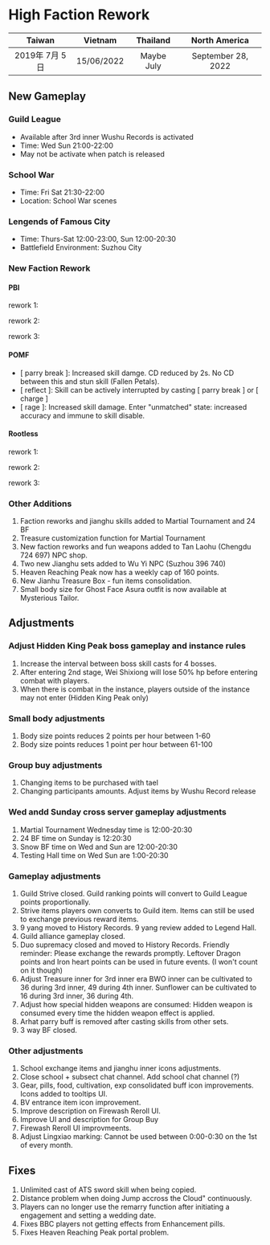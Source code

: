# High Faction Rework

| Taiwan | Vietnam | Thailand | North America |
| :-: | :-: | :-: | :-: |
| 2019年 7月 5日 | 15/06/2022 | Maybe July | September 28, 2022 |

## New Gameplay
### Guild League
- Available after 3rd inner Wushu Records is activated
- Time: Wed Sun 21:00-22:00
- May not be activate when patch is released

### School War
- Time: Fri Sat 21:30-22:00
- Location: School War scenes

### Lengends of Famous City
- Time: Thurs-Sat 12:00-23:00, Sun 12:00-20:30
- Battlefield Environment: Suzhou City

### New Faction Rework
#### PBI
rework 1:

rework 2:

rework 3:

#### POMF
- [ parry break ]: Increased skill damge. CD reduced by 2s. No CD between this and stun skill (Fallen Petals).
- [ reflect ]: Skill can be actively interrupted by casting [ parry break ] or [ charge ]
- [ rage ]: Increased skill damage. Enter "unmatched" state: increased accuracy and immune to skill disable.

#### Rootless
rework 1:

rework 2:

rework 3:

### Other Additions
1. Faction reworks and jianghu skills added to Martial Tournament and 24 BF
1. Treasure customization function for Martial Tournament
1. New faction reworks and fun weapons added to Tan Laohu (Chengdu 724 697) NPC shop.
1. Two new Jianghu sets added to Wu Yi NPC (Suzhou 396 740)
1. Heaven Reaching Peak now has a weekly cap of 160 points.
1. New Jianhu Treasure Box - fun items consolidation.
1. Small body size for Ghost Face Asura outfit is now available at Mysterious Tailor.

## Adjustments
### Adjust Hidden King Peak boss gameplay and instance rules
1. Increase the interval between boss skill casts for 4 bosses.
1. After entering 2nd stage, Wei Shixiong will lose 50% hp before entering combat with players.
1. When there is combat in the instance, players outside of the instance may not enter (Hidden King Peak only)

### Small body adjustments
1. Body size points reduces 2 points per hour between 1-60
1. Body size points reduces 1 point per hour between 61-100

### Group buy adjustments
1. Changing items to be purchased with tael
1. Changing participants amounts. Adjust items by Wushu Record release

### Wed andd Sunday cross server gameplay adjustments
1. Martial Tournament Wednesday time is 12:00-20:30
1. 24 BF time on Sunday is 12:20:30
1. Snow BF time on Wed and Sun are 12:00-20:30
1. Testing Hall time on Wed Sun are 1:00-20:30

### Gameplay adjustments
1. Guild Strive closed. Guild ranking points will convert to Guild League points proportionally.
1. Strive items players own converts to Guild item. Items can still be used to exchange previous reward items.
1. 9 yang moved to History Records. 9 yang review added to Legend Hall.
1. Guild alliance gameplay closed.
1. Duo supremacy closed and moved to History Records.
Friendly reminder: Please exchange the rewards promptly. Leftover Dragon points and Iron heart points can be used in future events. (I won't count on it though)
1. Adjust Treasure inner for 3rd inner era
BWO inner can be cultivated to 36 during 3rd inner, 49 during 4th inner.
Sunflower can be cultivated to 16 during 3rd inner, 36 during 4th.
1. Adjust how special hidden weapons are consumed:
Hidden weapon is consumed every time the hidden weapon effect is applied.
1. Arhat parry buff is removed after casting skills from other sets.
1. 3 way BF closed.

### Other adjustments
1. School exchange items and jianghu inner icons adjustments.
1. Close school + subsect chat channel. Add school chat channel (?)
1. Gear, pills, food, cultivation, exp consolidated buff icon improvements. Icons added to tooltips UI.
1. BV entrance item icon improvement.
1. Improve description on Firewash Reroll UI.
1. Improve UI and description for Group Buy
1. Firewash Reroll UI improvmeents.
1. Adjust Lingxiao marking: Cannot be used between 0:00-0:30 on the 1st of every month.

## Fixes
1. Unlimited cast of ATS sword skill when being copied.
1. Distance problem when doing Jump accross the Cloud" continuously.
1. Players can no longer use the remarry function after initiating a engagement and setting a wedding date.
1. Fixes BBC players not getting effects from Enhancement pills.
1. Fixes Heaven Reaching Peak portal problem.
